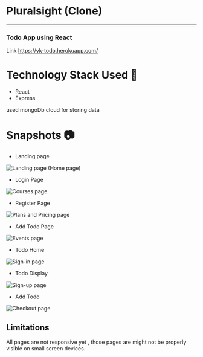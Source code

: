 # Pluralsight (Clone)
-----
### Todo App using React

Link https://vk-todo.herokuapp.com/


# Technology Stack Used 🌟
* React
* Express

used mongoDb cloud for storing data

# Snapshots 📷
* Landing page 

![Landing page (Home page)](https://www.linkpicture.com/q/Screenshot-25_9.png)

* Login Page

![Courses page](https://www.linkpicture.com/q/Screenshot-26_8.png)

* Register Page

![Plans and Pricing page](https://www.linkpicture.com/q/Screenshot-45_1.png)

* Add Todo Page

![Events page](https://www.linkpicture.com/q/Screenshot-54_4.png)

* Todo Home

![Sign-in page](https://www.linkpicture.com/q/Screenshot-70.png)

* Todo Display

![Sign-up page](https://www.linkpicture.com/q/Screenshot-71_8.png)

* Add Todo

![Checkout page](https://www.linkpicture.com/q/Screenshot-72_9.png)



## Limitations
All pages are not responsive yet , those pages are might not be properly visible on small screen devices.
